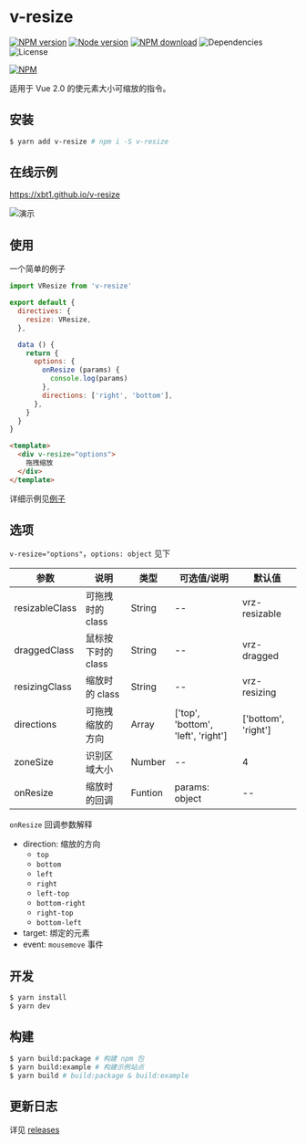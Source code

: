 # v-resize

[![NPM version][badge-npm-version]][url-npm]
[![Node version][badge-node-version]][url-npm]
[![NPM download][badge-npm-download]][url-npm]
![Dependencies][badge-dependencies]
![License][badge-license]

[![NPM][image-npm]][url-npm]

适用于 Vue 2.0 的使元素大小可缩放的指令。

## 安装

```bash
$ yarn add v-resize # npm i -S v-resize
```

## 在线示例

https://xbt1.github.io/v-resize

![演示](./examples/images/example.gif)

## 使用

一个简单的例子

```javascript
import VResize from 'v-resize'

export default {
  directives: {
    resize: VResize,
  },

  data () {
    return {
      options: {
        onResize (params) {
          console.log(params)
        },
        directions: ['right', 'bottom'],
      },
    }
  }
}
```

```html
<template>
  <div v-resize="options">
    拖拽缩放
  </div>
</template>
```

详细示例见[例子](./examples)

## 选项

`v-resize="options"`，`options: object` 见下

| 参数        | 说明              | 类型    | 可选值/说明 | 默认值      |
| ---------- | ----------------- | ------ | ----- | ---------- |
| resizableClass  | 可拖拽时的 class | String | -- | vrz-resizable |
| draggedClass  | 鼠标按下时的 class | String | -- | vrz-dragged |
| resizingClass  | 缩放时的 class | String | -- | vrz-resizing |
| directions  | 可拖拽缩放的方向 | Array | ['top', 'bottom', 'left', 'right'] | ['bottom', 'right'] |
| zoneSize  | 识别区域大小 | Number | -- | 4 |
| onResize  | 缩放时的回调 | Funtion | params: object | -- |

`onResize` 回调参数解释

- direction: 缩放的方向
  - `top`
  - `bottom`
  - `left`
  - `right`
  - `left-top`
  - `bottom-right`
  - `right-top`
  - `bottom-left`
- target: 绑定的元素
- event: `mousemove` 事件

## 开发

```bash
$ yarn install
$ yarn dev
```

## 构建

```bash
$ yarn build:package # 构建 npm 包
$ yarn build:example # 构建示例站点
$ yarn build # build:package & build:example
```

## 更新日志

详见 [releases][url-releases]


[badge-npm-version]: https://img.shields.io/npm/v/v-resize.svg
[badge-node-version]: https://img.shields.io/node/v/v-resize.svg
[badge-npm-download]: https://img.shields.io/npm/dt/v-resize.svg
[badge-license]: https://img.shields.io/github/license/xbt1/v-resize.svg
[badge-dependencies]: https://img.shields.io/david/dev/xbt1/v-resize.svg

[url-npm]: https://npmjs.org/package/v-resize
[url-dependencies]: https://david-dm.org/vkbansal/v-resize
[url-releases]: https://github.com/XBT1/v-resize/releases

[image-npm]: https://nodei.co/npm/v-resize.png
